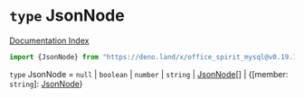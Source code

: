 # `type` JsonNode

[Documentation Index](../README.md)

```ts
import {JsonNode} from "https://deno.land/x/office_spirit_mysql@v0.19.14/mod.ts"
```

`type` JsonNode = `null` | `boolean` | `number` | `string` | [JsonNode](../type.JsonNode/README.md)\[] | \{\[member: `string`]: [JsonNode](../type.JsonNode/README.md)}